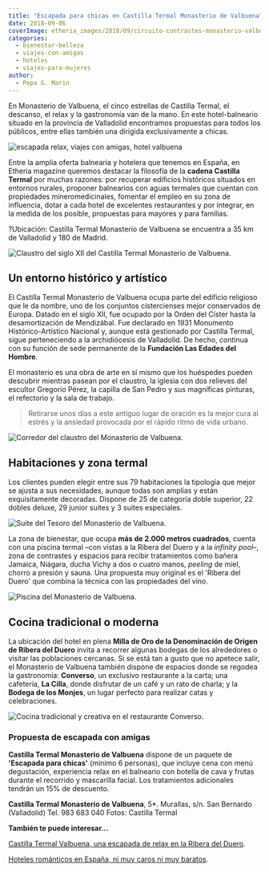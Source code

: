 ```yaml
---
title: "Escapada para chicas en Castilla Termal Monasterio de Valbuena"
date: 2018-09-06
coverImage: etheria_images/2018/09/circuito-contrastes-monasterio-valbuena.jpg
categories: 
  - bienestar-belleza
  - viajes-con-amigas
  - hoteles
  - viajes-para-mujeres
author: 
  - Pepa G. Marin
---
```


En Monasterio de Valbuena, el cinco estrellas de Castilla Termal, el descanso, el relax 
y la gastronomía van de la mano. En este hotel-balneario situado en la provincia de 
Valladolid encontramos propuestas para todos los públicos, entre ellas también una 
dirigida exclusivamente a chicas. 

![escapada relax, viajes con amigas, hotel valbuena](etheria_images/2018/09/escapada-relax-chicas-e1565250399236.jpg "chica nadando en una piscina")

Entre la amplia oferta balnearia y hotelera que tenemos en España, en Etheria magazine 
queremos destacar la filosofía de la **cadena Castilla Termal** por muchas razones: por 
recuperar edificios históricos situados en entornos rurales, proponer balnearios con 
aguas termales que cuentan con propiedades mineromedicinales, fomentar el empleo en su 
zona de influencia, dotar a cada hotel de excelentes restaurantes y por integrar, en la 
medida de los posible, propuestas para mayores y para familias. 

?Ubicación: Castilla Termal Monasterio de Valbuena se encuentra a 35 km de Valladolid y 
180 de Madrid. 

![Claustro del siglo XII del Castilla Termal Monasterio de Valbuena.](etheria_images/2018/09/monasterio-valbuena-claustro-1-e1565250450685.jpg "Claustro del siglo XII del Castilla Termal Monasterio de Valbuena.")

## Un entorno histórico y artístico

El Castilla Termal Monasterio de Valbuena ocupa parte del edificio religioso que le da 
nombre, uno de los conjuntos cistercienses mejor conservados de Europa. Datado en el 
siglo XII, fue ocupado por la Orden del Císter hasta la desamortización de Mendizábal. 
Fue declarado en 1931 Monumento Histórico-Artístico Nacional y, aunque está gestionado 
por Castilla Termal, sigue perteneciendo a la archidiócesis de Valladolid. De hecho, 
continua con su función de sede permanente de la **Fundación Las Edades del Hombre**. 

El monasterio es una obra de arte en sí mismo que los huéspedes pueden descubrir 
mientras pasean por el claustro, la iglesia con dos relieves del escultor Gregorio 
Pérez, la capilla de San Pedro y sus magníficas pinturas, el refectorio y la sala de 
trabajo. 

> Retirarse unos días a este antiguo lugar de oración es la mejor cura al estrés y la 
> ansiedad provocada por el rápido ritmo de vida urbano. 

![Corredor del claustro del Monasterio de Valbuena.](etheria_images/2018/09/monasterio-valbuena-claustro-e1565250543711.jpg "Corredor del claustro del Monasterio de Valbuena.")

## Habitaciones y zona termal

Los clientes pueden elegir entre sus 79 habitaciones la tipología que mejor se ajusta a 
sus necesidades, aunque todas son amplias y están exquisitamente decoradas. Dispone de 
25 de categoría doble superior, 22 dobles deluxe, 29 junior suites y 3 suites 
especiales. 

![Suite del Tesoro del Monasterio de Valbuena.](etheria_images/2018/09/monasterio-valbuena-suite-tesoro-e1565250581575.jpg "Suite del Tesoro del Monasterio de Valbuena.")

La zona de bienestar, que ocupa **más de 2.000 metros cuadrados**, cuenta con una 
piscina termal –con vistas a la Ribera del Duero y a la _infinity pool_–, zona de 
contrastes y espacios para recibir tratamientos como bañera Jamaica, Niágara, ducha 
Vichy a dos o cuatro manos, _peeling_ de miel, chorro a presión y sauna. Una propuesta 
muy original es el 'Ribera del Duero' que combina la técnica con las propiedades del 
vino. 

![Piscina del Monasterio de Valbuena.](etheria_images/2018/09/monasterio-valbuena-balneario-e1565250611664.jpg "Piscina del Monasterio de Valbuena.")

## Cocina tradicional o moderna

La ubicación del hotel en plena **Milla de Oro de la Denominación de Origen de Ribera 
del Duero** invita a recorrer algunas bodegas de los alrededores o visitar las 
poblaciones cercanas. Si se está tan a gusto que no apetece salir, el Monasterio de 
Valbuena también dispone de espacios donde se regodea la gastronomía: **Converso**, un 
exclusivo restaurante a la carta; una cafetería, **La Cilla**, donde disfrutar de un 
café y un rato de charla; y la **Bodega de los Monjes**, un lugar perfecto para realizar 
catas y celebraciones. 

![Cocina tradicional y creativa en el restaurante Converso.](etheria_images/2018/09/gastronomia-monasterio-valbuena-e1565250649958.jpg "Cocina tradicional y creativa en el restaurante Converso.")

### Propuesta de escapada con amigas

**Castilla Termal Monasterio de Valbuena** dispone de un paquete de **'Escapada para 
chicas'** (mínimo 6 personas), que incluye cena con menú degustación, experiencia relax 
en el balneario con botella de cava y frutas durante el recorrido y mascarilla facial. 
Los tratamientos adicionales tendrán un 15% de descuento. 

**Castilla Termal Monasterio de Valbuena**, 5\*. Murallas, s/n. San Bernardo 
(Valladolid) Tel. 983 683 040 Fotos: Castilla Termal 

**También te puede interesar...** 

[Castilla Termal Valbuena, una escapada de relax en la Ribera del 
Duero](https://etheriamagazine.com/2021/10/29/castilla-termal-valbuena-escapada-de-relax-en-la-ribera-del-duero/). 

[Hoteles románticos en España, ni muy caros ni muy 
baratos](https://etheriamagazine.com/2023/02/06/hoteles-romanticos-espana-precio-medio/).

